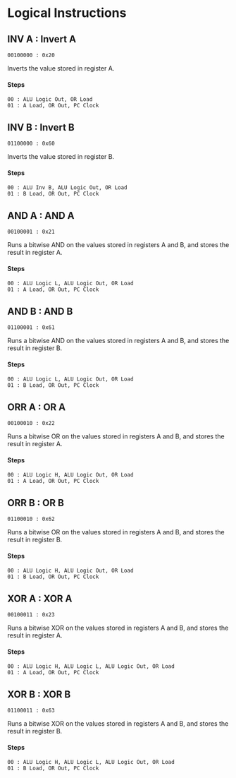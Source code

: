 # Logical Instructions

## INV A : Invert A
```
00100000 : 0x20
```
Inverts the value stored in register A.

#### Steps
```
00 : ALU Logic Out, OR Load
01 : A Load, OR Out, PC Clock
```

## INV B : Invert B
```
01100000 : 0x60
```
Inverts the value stored in register B.

#### Steps
```
00 : ALU Inv B, ALU Logic Out, OR Load
01 : B Load, OR Out, PC Clock
```

## AND A : AND A
```
00100001 : 0x21
```
Runs a bitwise AND on the values stored in registers A and B, and stores the result in register A.

#### Steps
```
00 : ALU Logic L, ALU Logic Out, OR Load
01 : A Load, OR Out, PC Clock
```

## AND B : AND B
```
01100001 : 0x61
```
Runs a bitwise AND on the values stored in registers A and B, and stores the result in register B.

#### Steps
```
00 : ALU Logic L, ALU Logic Out, OR Load
01 : B Load, OR Out, PC Clock
```

## ORR A : OR A
```
00100010 : 0x22
```
Runs a bitwise OR on the values stored in registers A and B, and stores the result in register A.

#### Steps
```
00 : ALU Logic H, ALU Logic Out, OR Load
01 : A Load, OR Out, PC Clock
```

## ORR B : OR B
```
01100010 : 0x62
```
Runs a bitwise OR on the values stored in registers A and B, and stores the result in register B.

#### Steps
```
00 : ALU Logic H, ALU Logic Out, OR Load
01 : B Load, OR Out, PC Clock
```

## XOR A : XOR A
```
00100011 : 0x23
```
Runs a bitwise XOR on the values stored in registers A and B, and stores the result in register A.

#### Steps
```
00 : ALU Logic H, ALU Logic L, ALU Logic Out, OR Load
01 : A Load, OR Out, PC Clock
```

## XOR B : XOR B
```
01100011 : 0x63
```
Runs a bitwise XOR on the values stored in registers A and B, and stores the result in register B.

#### Steps
```
00 : ALU Logic H, ALU Logic L, ALU Logic Out, OR Load
01 : B Load, OR Out, PC Clock
```
